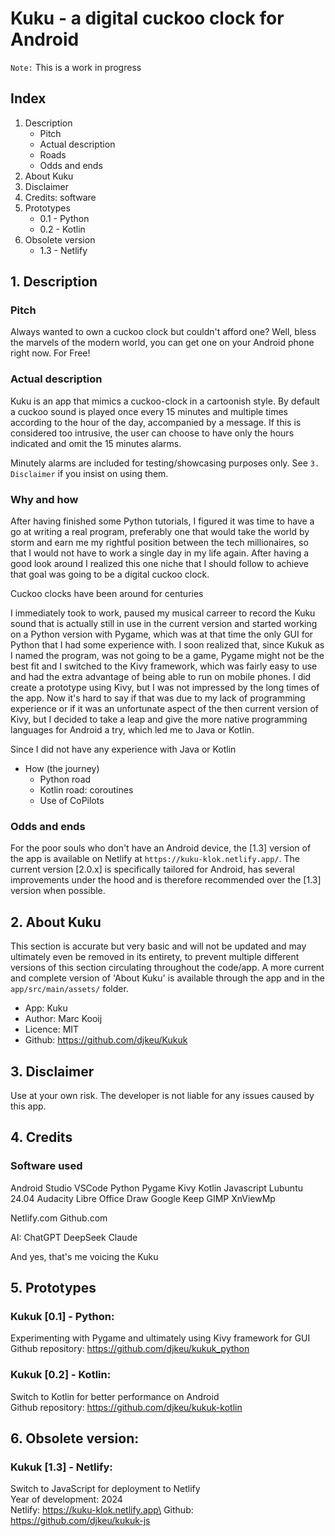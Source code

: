 # Kuku - a digital cuckoo clock for Android

`Note:` This is a work in progress


## Index
1. Description
    - Pitch
    - Actual description
    - Roads
    - Odds and ends
2. About Kuku
3. Disclaimer
4. Credits: software
5. Prototypes
    - 0.1 - Python
    - 0.2 - Kotlin 
6. Obsolete version
    - 1.3 - Netlify


## 1. Description
### Pitch
Always wanted to own a cuckoo clock but couldn't afford one?
Well, bless the marvels of the modern world, you can get one on your Android phone right now. For Free!

### Actual description
Kuku is an app that mimics a cuckoo-clock in a cartoonish style. By default a cuckoo sound is played once every 15 minutes and multiple times according to the hour of the day, accompanied by a message. If this is considered too intrusive, the user can choose to have only the hours indicated and omit the 15 minutes alarms.

Minutely alarms are included for testing/showcasing purposes only. See `3. Disclaimer` if you insist on using them.

### Why and how
After having finished some Python tutorials, I figured it was time to have a go at writing a real program, preferably one that would take the world by storm and earn me my rightful position between the tech millionaires, so that I would not have to work a single day in my life again. After having a good look around I realized this one niche that I should follow to achieve that goal was going to be a digital cuckoo clock.

Cuckoo clocks have been around for centuries

I immediately took to work, paused my musical carreer to record the Kuku sound that is actually still in use in the current version and started working on a Python version with Pygame, which was at that time the only GUI for Python that I had some experience with. I soon realized that, since Kukuk as I named the program, was not going to be a game, Pygame might not be the best fit and I switched to the Kivy framework, which was fairly easy to use and had the extra advantage of being able to run on mobile phones. I did create a prototype using Kivy, but I was not impressed by the long times of the app. Now it's hard to say if that was due to my lack of programming experience or if it was an unfortunate aspect of the then current version of Kivy, but I decided to take a leap and give the more native programming languages for Android a try, which led me to Java or Kotlin.

Since I did not have any experience with Java or Kotlin 

- How (the journey)
    - Python road
    - Kotlin road: coroutines
    - Use of CoPilots

### Odds and ends
For the poor souls who don't have an Android device, the [1.3] version of the app is available on Netlify at `https://kuku-klok.netlify.app/`. The current version [2.0.x] is specifically tailored for Android, has several improvements under the hood and is therefore recommended over the [1.3] version when possible.


## 2. About Kuku
This section is accurate but very basic and will not be updated and may ultimately even be removed in its entirety, to prevent multiple different versions of this section circulating throughout the code/app. A more current and complete version of 'About Kuku' is available through the app and in the `app/src/main/assets/` folder.
- App: Kuku
- Author: Marc Kooij
- Licence: MIT
- Github: https://github.com/djkeu/Kukuk


## 3. Disclaimer
Use at your own risk. The developer is not liable for any issues caused by this app.


## 4. Credits
### Software used
Android Studio
VSCode
Python
Pygame
Kivy
Kotlin
Javascript
Lubuntu 24.04
Audacity
Libre Office Draw
Google Keep
GIMP
XnViewMp

Netlify.com
Github.com

AI:
ChatGPT
DeepSeek
Claude

And yes, that's me voicing the Kuku

## 5. Prototypes
### Kukuk [0.1] - Python:
Experimenting with Pygame and ultimately using Kivy framework for GUI\
Github repository: https://github.com/djkeu/kukuk_python

### Kukuk [0.2] - Kotlin:
Switch to Kotlin for better performance on Android\
Github repository: https://github.com/djkeu/kukuk-kotlin


## 6. Obsolete version:
### Kukuk [1.3] - Netlify:
Switch to JavaScript for deployment to Netlify\
Year of development: 2024\
Netlify: https://kuku-klok.netlify.app\
Github: https://github.com/djkeu/kukuk-js
